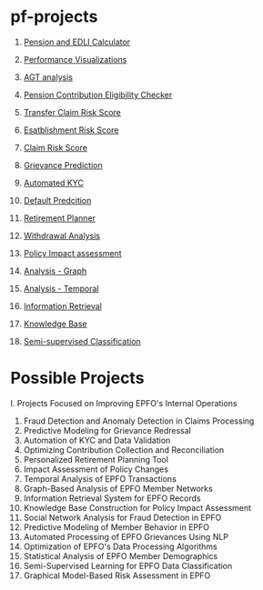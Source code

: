 # pf-projects

1. [Pension and EDLI Calculator](./calculator/cal.html)
2. [Performance Visualizations](./performance-visualization/claimwise-rejection.html)
3. [AGT analysis](./agt_analysis/index3.html)
4. [Pension Contribution Eligibility Checker](./form11-eligibility/index.html)
5. [Transfer Claim Risk Score](./prototypes/transfer_risk.html)
6. [Esatblishment Risk Score](./prototypes/establishment_risk.html)
7. [Claim Risk Score](./prototypes/claim_risk.html)
8. [Grievance Prediction](./prototypes/grievance_prediction.html)
9. [Automated KYC](./prototypes/automated_kyc.html)
10. [Default Predcition](./prototypes/default_prediction.html)

11. [Retirement Planner](./prototypes/retirement_planner.html)
12. [Withdrawal Analysis](./prototypes/withdrawal_analysis.html)
13. [Policy Impact assessment](./prototypes/policy_impact.html)

14. [Analysis - Graph](./prototypes/analysis_graph.html)
15. [Analysis - Temporal](./prototypes/analysis_temporal.html)

16. [Information Retrieval](./prototypes/information_retrieval.html)
17. [Knowledge Base](./prototypes/knowledge_base.html)

18. [Semi-supervised Classification](./prototypes/semi_supervised.html)


# Possible Projects

I. Projects Focused on Improving EPFO's Internal Operations
1. Fraud Detection and Anomaly Detection in Claims Processing
2. Predictive Modeling for Grievance Redressal
3. Automation of KYC and Data Validation
4. Optimizing Contribution Collection and Reconciliation
6. Personalized Retirement Planning Tool
8. Impact Assessment of Policy Changes
9. Temporal Analysis of EPFO Transactions
10. Graph-Based Analysis of EPFO Member Networks  
11. Information Retrieval System for EPFO Records  
12. Knowledge Base Construction for Policy Impact Assessment  
13. Social Network Analysis for Fraud Detection in EPFO   
14. Predictive Modeling of Member Behavior in EPFO  
15. Automated Processing of EPFO Grievances Using NLP  
16. Optimization of EPFO's Data Processing Algorithms  
17. Statistical Analysis of EPFO Member Demographics  
18. Semi-Supervised Learning for EPFO Data Classification  
19. Graphical Model-Based Risk Assessment in EPFO
